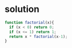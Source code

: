 # solution
```javascript
function factorial(x){
  if (x < 0) return 0;
  if (x <= 1) return 1;
  return x * factorial(x-1);
}
```